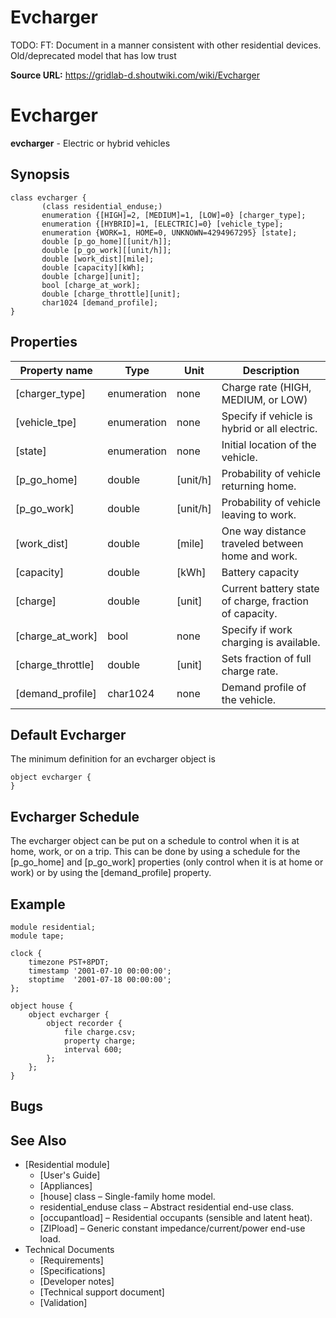 # Evcharger
TODO: FT: Document in a manner consistent with other residential devices.  Old/deprecated model that has low trust


**Source URL:** https://gridlab-d.shoutwiki.com/wiki/Evcharger
# Evcharger

**evcharger** \- Electric or hybrid vehicles 

## Synopsis
    
    
    class evcharger {
           (class residential_enduse;)
           enumeration {[HIGH]=2, [MEDIUM]=1, [LOW]=0} [charger_type];
           enumeration {[HYBRID]=1, [ELECTRIC]=0} [vehicle_type];       
           enumeration {WORK=1, HOME=0, UNKNOWN=4294967295} [state];       
           double [p_go_home][[unit/h]];
           double [p_go_work][[unit/h]];
           double [work_dist][mile];
           double [capacity][kWh];
           double [charge][unit];
           bool [charge_at_work];
           double [charge_throttle][unit];
           char1024 [demand_profile];
    }
    

## Properties

Property name | Type | Unit | Description   
---|---|---|---  
[charger_type] | enumeration | none | Charge rate (HIGH, MEDIUM, or LOW)   
[vehicle_tpe] | enumeration | none | Specify if vehicle is hybrid or all electric.   
[state] | enumeration | none | Initial location of the vehicle.   
[p_go_home] | double | [unit/h] | Probability of vehicle returning home.   
[p_go_work] | double | [unit/h] | Probability of vehicle leaving to work.   
[work_dist] | double | [mile] | One way distance traveled between home and work.   
[capacity] | double | [kWh] | Battery capacity   
[charge] | double | [unit] | Current battery state of charge, fraction of capacity.   
[charge_at_work] | bool | none | Specify if work charging is available.   
[charge_throttle] | double | [unit] | Sets fraction of full charge rate.   
[demand_profile] | char1024 | none | Demand profile of the vehicle.   
  
## Default Evcharger

The minimum definition for an evcharger object is 
    
    
    object evcharger {
    }
    

## Evcharger Schedule

The evcharger object can be put on a schedule to control when it is at home, work, or on a trip. This can be done by using a schedule for the [p_go_home] and [p_go_work] properties (only control when it is at home or work) or by using the [demand_profile] property. 

## Example
    
    
    module residential;
    module tape;
    
    clock {
    	timezone PST+8PDT;
    	timestamp '2001-07-10 00:00:00';
    	stoptime  '2001-07-18 00:00:00'; 
    };
    
    object house {
    	object evcharger {
    		object recorder {
    			file charge.csv;
    			property charge;
    			interval 600;
    		};
    	};				
    }
    

## Bugs

## See Also

  * [Residential module]
    * [User's Guide]
    * [Appliances]
    * [house] class – Single-family home model.
    * residential_enduse class – Abstract residential end-use class.
    * [occupantload] – Residential occupants (sensible and latent heat).
    * [ZIPload] – Generic constant impedance/current/power end-use load.
  * Technical Documents 
    * [Requirements]
    * [Specifications]
    * [Developer notes]
    * [Technical support document]
    * [Validation]

